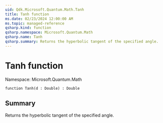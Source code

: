 ```yaml
---
uid: Qdk.Microsoft.Quantum.Math.Tanh
title: Tanh function
ms.date: 02/23/2024 12:00:00 AM
ms.topic: managed-reference
qsharp.kind: function
qsharp.namespace: Microsoft.Quantum.Math
qsharp.name: Tanh
qsharp.summary: Returns the hyperbolic tangent of the specified angle.
---
```


# Tanh function

Namespace: Microsoft.Quantum.Math

```qsharp
function Tanh(d : Double) : Double
```

## Summary
Returns the hyperbolic tangent of the specified angle.
